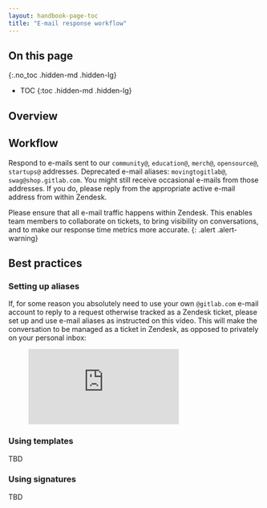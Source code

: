 ```yaml
---
layout: handbook-page-toc
title: "E-mail response workflow"
---
```


## On this page
{:.no_toc .hidden-md .hidden-lg}

- TOC
{:toc .hidden-md .hidden-lg}

## Overview

## Workflow

Respond to e-mails sent to our `community@`, `education@`, `merch@`, `opensource@`, `startups@` addresses. Deprecated e-mail aliases: `movingtogitlab@`, `swag@shop.gitlab.com`. You might still receive occasional e-mails from those addresses. If you do, please reply from the appropriate active e-mail address from within Zendesk.

<i class="fas fa-hand-point-right" aria-hidden="true" style="color: rgb(138, 109, 59)
;"></i> Please ensure that all e-mail traffic happens within Zendesk. This enables team members to collaborate on tickets, to bring visibility on conversations, and to make our response time metrics more accurate.
{: .alert .alert-warning}

## Best practices

### Setting up aliases

If, for some reason you absolutely need to use your own `@gitlab.com` e-mail account to reply to a request otherwise tracked as a Zendesk ticket, please set up and use e-mail aliases as instructed on this video. This will make the conversation to be managed as a ticket in Zendesk, as opposed to privately on your personal inbox:

<figure class="video_container">
  <iframe src="https://www.youtube.com/embed/5bhcOQVznXE" frameborder="0" rel="0" allowfullscreen></iframe>
</figure>

### Using templates

TBD

### Using signatures

TBD